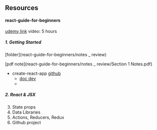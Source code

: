 ## Resources



#### react-guide-for-beginners

[udemy link](https://www.udemy.com/course/react-guide-for-beginners/learn/lecture/8912376#overview) video: 5 hours

##### 1. Getting Started

[folder](react-guide-for-beginners/notes _ review)

[pdf note](react-guide-for-beginners/notes _ review/Section 1 Notes.pdf) 

* create-react-app [github](https://github.com/facebook/create-react-app) 
  * [doc dev](https://create-react-app.dev/) 
  * 

##### 2. React &  JSX

3. State props
4. Data Libraries
5. Actions, Reducers, Redux
6. Github project